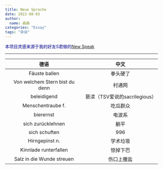 ```yaml
---
title: Neue Sprache
date: 2022-08-03
author:
  name: 森森
categories: "Essay"
tags: "杂谈"
---
```



<span style="color:darkblue"> 本项目灵感来源于我的好友S君做的[New Speak]( https://matterofti.me/samizda/new-speak "New Speaking")</span>

___________________________________________

| **德语** | **中文** |
| :------:| :------: |
| Fäuste ballen | 拳头硬了 |
| Von welchem Stern bist du denn | 村通网 |
| beleidigend | 亵渎（TSV爱说的sacrilegious）|
| Menschentraube f. | 吃瓜群众 |
| bierernst | 电波系 |
| sich zurücklehnen | 躺平 |
| sich schuften | 996 |
| Hirngepinst n. | 学术垃圾 |
| Kinnlade runterfallen | 惊掉下巴 |
| Salz in die Wunde streuen | 伤口上撒盐 |
